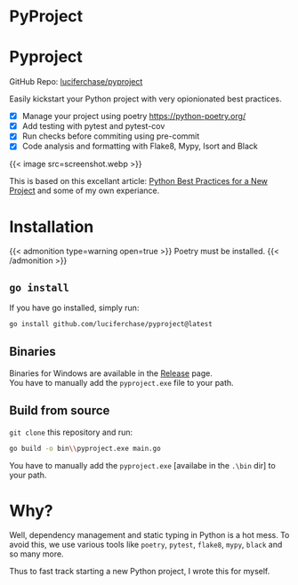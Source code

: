 # PyProject


# Pyproject

GitHub Repo: [luciferchase/pyproject](https://github.com/luciferchase/pyproject)

Easily kickstart your Python project with very opionionated best practices.

  - [x] Manage your project using poetry <https://python-poetry.org/>
  - [x] Add testing with pytest and pytest-cov
  - [x] Run checks before commiting using pre-commit
  - [x] Code analysis and formatting with Flake8, Mypy, Isort and Black

{{< image src=screenshot.webp >}}

This is based on this excellant article: [Python Best Practices for a New Project](https://mitelman.engineering/blog/python-best-practice/automating-python-best-practices-for-a-new-project/) and some of my own experiance.

# Installation

{{< admonition type=warning open=true >}}
Poetry must be installed.
{{< /admonition >}}

## `go install`

If you have go installed, simply run:
```bash
go install github.com/luciferchase/pyproject@latest
```

## Binaries

Binaries for Windows are available in the [Release](https://github.com/luciferchase/pyproject/releases) page.\
You have to manually add the `pyproject.exe` file to your path.

## Build from source

`git clone` this repository and run:
```bash
go build -o bin\\pyproject.exe main.go
```
You have to manually add the `pyproject.exe` [availabe in the `.\bin` dir] to your path.

# Why?

Well, dependency management and static typing in Python is a hot mess. To avoid this, we use various tools like `poetry`, `pytest`, `flake8`, `mypy`, `black` and so many more.

Thus to fast track starting a new Python project, I wrote this for myself.

